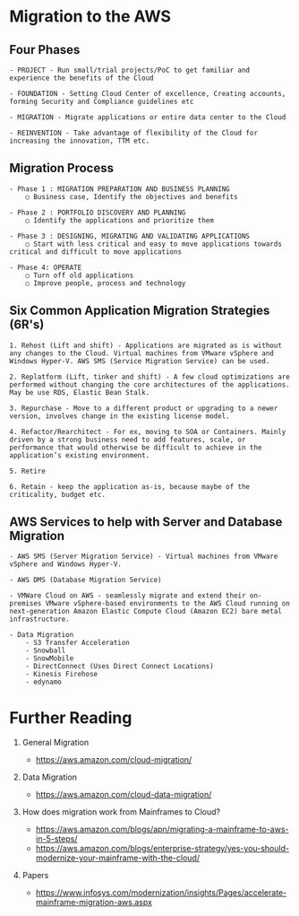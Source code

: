 # Migration to the AWS

## Four Phases

    - PROJECT - Run small/trial projects/PoC to get familiar and experience the benefits of the Cloud
	
	- FOUNDATION - Setting Cloud Center of excellence, Creating accounts, forming Security and Compliance guidelines etc
	
	- MIGRATION - Migrate applications or entire data center to the Cloud
	
	- REINVENTION - Take advantage of flexibility of the Cloud for increasing the innovation, TTM etc.


## Migration Process

	- Phase 1 : MIGRATION PREPARATION AND BUSINESS PLANNING
		○ Business case, Identify the objectives and benefits

	- Phase 2 : PORTFOLIO DISCOVERY AND PLANNING
		○ Identify the applications and prioritize them

	- Phase 3 : DESIGNING, MIGRATING AND VALIDATING APPLICATIONS
		○ Start with less critical and easy to move applications towards critical and difficult to move applications

	- Phase 4: OPERATE
		○ Turn off old applications
		○ Improve people, process and technology

## Six Common Application Migration Strategies (6R's)

	1. Rehost (Lift and shift) - Applications are migrated as is without any changes to the Cloud. Virtual machines from VMware vSphere and Windows Hyper-V. AWS SMS (Service Migration Service) can be used.
	
	2. Replatform (Lift, tinker and shift) - A few cloud optimizations are performed without changing the core architectures of the applications. May be use RDS, Elastic Bean Stalk.
	
	3. Repurchase - Move to a different product or upgrading to a newer version, involves change in the existing license model.
	
	4. Refactor/Rearchitect - For ex, moving to SOA or Containers. Mainly driven by a strong business need to add features, scale, or performance that would otherwise be difficult to achieve in the application’s existing environment.
	
	5. Retire
	
	6. Retain - keep the application as-is, because maybe of the criticality, budget etc.

## AWS Services to help with Server and Database Migration

	- AWS SMS (Server Migration Service) - Virtual machines from VMware vSphere and Windows Hyper-V.
	
	- AWS DMS (Database Migration Service)
	
	- VMWare Cloud on AWS - seamlessly migrate and extend their on-premises VMware vSphere-based environments to the AWS Cloud running on next-generation Amazon Elastic Compute Cloud (Amazon EC2) bare metal infrastructure.

    - Data Migration
        - S3 Transfer Acceleration
        - Snowball
        - SnowMobile
        - DirectConnect (Uses Direct Connect Locations)
        - Kinesis Firehose
        - edynamo

# Further Reading

1. General Migration
	- https://aws.amazon.com/cloud-migration/

1. Data Migration
	- https://aws.amazon.com/cloud-data-migration/

1. How does migration work from Mainframes to Cloud?
	- https://aws.amazon.com/blogs/apn/migrating-a-mainframe-to-aws-in-5-steps/
	- https://aws.amazon.com/blogs/enterprise-strategy/yes-you-should-modernize-your-mainframe-with-the-cloud/

1. Papers
	- https://www.infosys.com/modernization/insights/Pages/accelerate-mainframe-migration-aws.aspx